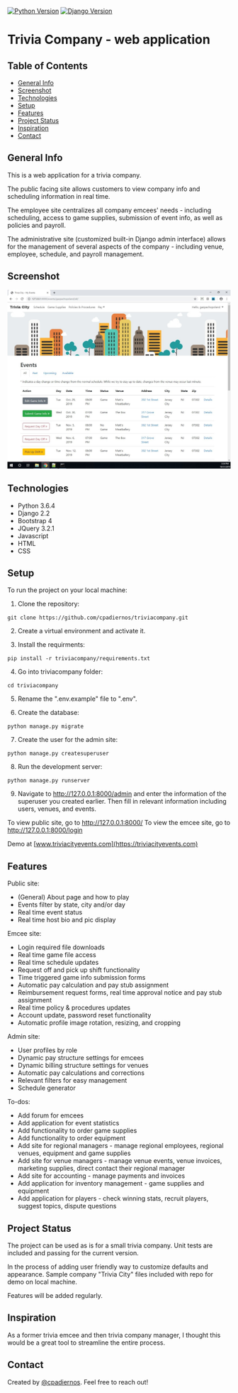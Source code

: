 [![Python Version](https://img.shields.io/badge/python-3.6-brightgreen.svg)](https://python.org)
[![Django Version](https://img.shields.io/badge/django-2.2-brightgreen.svg)](https://djangoproject.com)

# Trivia Company - web application

## Table of Contents

* [General Info](#general-info)
* [Screenshot](#screenshot)
* [Technologies](#technologies)
* [Setup](#setup)
* [Features](#features)
* [Project Status](#project-status)
* [Inspiration](#inspiration)
* [Contact](#contact)

## General Info
This is a web application for a trivia company.

The public facing site allows customers to view company info and scheduling information in real time.

The employee site centralizes all company emcees' needs - including scheduling, access to game supplies, submission of event info, as well as policies and payroll.

The administrative site (customized built-in Django admin interface) allows for the management of several aspects of the company - including venue, employee, schedule, and payroll management.

## Screenshot
![Emcee Schedule](./images/emcee_schedule.jpg)

## Technologies
* Python 3.6.4
* Django 2.2 
* Bootstrap 4
* JQuery 3.2.1
* Javascript
* HTML
* CSS

## Setup
To run the project on your local machine:

1. Clone the repository:
```
git clone https://github.com/cpadiernos/triviacompany.git
```

2. Create a virtual environment and activate it.

3. Install the requirments:
```
pip install -r triviacompany/requirements.txt
```

4. Go into triviacompany folder:
```
cd triviacompany
```

5. Rename the ".env.example" file to ".env".

6. Create the database:
```
python manage.py migrate
```

7. Create the user for the admin site:
```
python manage.py createsuperuser
```

8. Run the development server:
```
python manage.py runserver
```

9. Navigate to http://127.0.0.1:8000/admin and enter the information of the superuser you created earlier. Then fill in relevant information including users, venues, and events.

To view public site, go to http://127.0.0.1:8000/
To view the emcee site, go to http://127.0.0.1:8000/login

Demo at [www.triviacityevents.com](https://triviacityevents.com)

## Features
Public site:
* (General) About page and how to play
* Events filter by state, city and/or day
* Real time event status
* Real time host bio and pic display

Emcee site:
* Login required file downloads
* Real time game file access
* Real time schedule updates
* Request off and pick up shift functionality
* Time triggered game info submission forms
* Automatic pay calculation and pay stub assignment
* Reimbursement request forms, real time approval notice and pay stub assignment
* Real time policy & procedures updates
* Account update, password reset functionality
* Automatic profile image rotation, resizing, and cropping

Admin site:
* User profiles by role
* Dynamic pay structure settings for emcees
* Dynamic billing structure settings for venues
* Automatic pay calculations and corrections
* Relevant filters for easy management
* Schedule generator

To-dos:
* Add forum for emcees
* Add application for event statistics
* Add functionality to order game supplies
* Add functionality to order equipment
* Add site for regional managers - manage regional employees, regional venues, equipment and game supplies
* Add site for venue managers - manage venue events, venue invoices, marketing supplies, direct contact their regional manager
* Add site for accounting - manage payments and invoices
* Add application for inventory management -  game supplies and equipment
* Add application for players - check winning stats, recruit players, suggest topics, dispute questions

## Project Status
The project can be used as is for a small trivia company. Unit tests are included and passing for the current version.

In the process of adding user friendly way to customize defaults and appearance. Sample company "Trivia City" files included with repo for demo on local machine.

Features will be added regularly.

## Inspiration
As a former trivia emcee and then trivia company manager, I thought this would be a great tool to streamline the entire process.

## Contact
Created by [@cpadiernos](https://www.linkedin.com/in/carolpadiernos/). Feel free to reach out!
